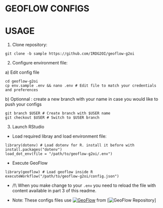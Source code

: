 # GEOFLOW CONFIGS

# USAGE 

1) Clone repository:
```
git clone -b sample https://github.com/IRDG2OI/geoflow-g2oi
```

2) Configure environment file:

  a) Edit config file

```
cd geoflow-g2oi
cp env.sample .env && nano .env # Edit file to match your credentials and preferences
```

  b) Optionnal : create a new branch with your name in case you would like to push your configs

```
git branch $USER # Create branch with $USER name
git checkout $USER # Switch to $USER branch
```

3) Launch RStudio

- Load required libray and load environment file:
```
library(dotenv) # Load dotenv for R. install it before with install.packages("dotenv")
load_dot_env(file = "/path/to/geoflow-g2oi/.env")
```

- Execute GeoFlow
```
library(geoflow) # Load geoflow inside R
executeWorkflow("/path/to/geoflow-g2oi/config.json")
```


* /!\ When you make change to your `.env` you need to reload the file with content available in part 3 of this readme.

* Note:
These configs files use [![GeoFlow](https://zenodo.org/badge/DOI//10.5281/zenodo.3138920.svg)](https://doi.org//10.5281/zenodo.3138920) from [![GeoFlow Repository](https://github.com/eblondel/geoflow)]

